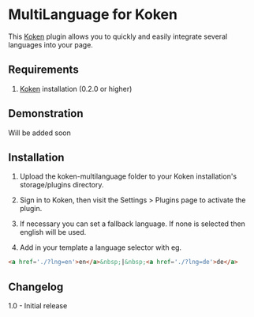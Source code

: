 MultiLanguage for Koken
=================================

This [Koken](http://koken.me) plugin allows you to quickly and easily integrate several languages into your page.

Requirements
------------

1. [Koken](http://koken.me) installation (0.2.0 or higher)

Demonstration
------------

Will be added soon

Installation
------------

1. Upload the koken-multilanguage folder to your Koken installation's storage/plugins directory.

2. Sign in to Koken, then visit the Settings > Plugins page to activate the plugin.

3. If necessary you can set a fallback language. If none is selected then english will be used.

4. Add in your template a language selector with eg. 
```html
<a href='./?lng=en'>en</a>&nbsp;|&nbsp;<a href='./?lng=de'>de</a>
```

Changelog
---------

1.0 - Initial release
